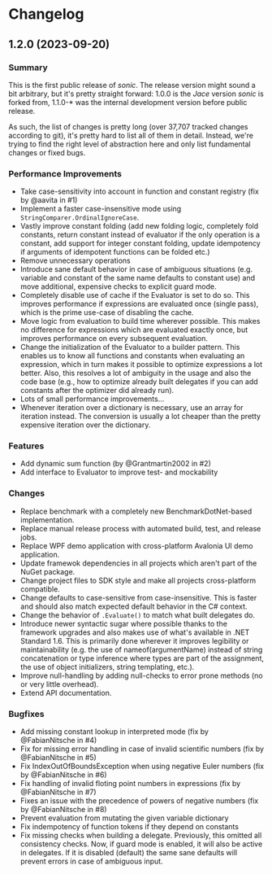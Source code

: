 # Changelog
## 1.2.0 (2023-09-20)
### Summary
This is the first public release of _sonic_.
The release version might sound a bit arbitrary, but it's pretty straight forward: 1.0.0 is the _Jace_ version _sonic_ is forked from,
1.1.0-* was the internal development version before public release.

As such, the list of changes is pretty long (over 37,707 tracked changes according to git), it's pretty hard to list all of them in detail.
Instead, we're trying to find the right level of abstraction here and only list fundamental changes or fixed bugs.

### Performance Improvements
- Take case-sensitivity into account in function and constant registry (fix by @aavita in #1)
- Implement a faster case-insensitive mode using `StringComparer.OrdinalIgnoreCase`.
- Vastly improve constant folding (add new folding logic, completely fold constants, return constant instead of evaluator if the only operation is a constant, add support for integer constant folding, update idempotency if arguments of idempotent functions can be folded etc.)
- Remove unnecessary operations
- Introduce sane default behavior in case of ambiguous situations (e.g. variable and constant of the same name defaults to constant use) and move additional, expensive checks to explicit guard mode.
- Completely disable use of cache if the Evaluator is set to do so. This improves performance if expressions are evaluated once (single pass), which is the prime use-case of disabling the cache.
- Move logic from evaluation to build time wherever possible. This makes no difference for expressions which are evaluated exactly once, but improves performance on every subsequent evaluation.
- Change the initialization of the Evaluator to a builder pattern. This enables us to know all functions and constants when evaluating an expression, which in turn makes it possible to optimize expressions a lot better. Also, this resolves a lot of ambiguity in the usage and also the code base (e.g., how to optimize already built delegates if you can add constants after the optimizer did already run).
- Lots of small performance improvements...
- Whenever iteration over a dictionary is necessary, use an array for iteration instead. The conversion is usually a lot cheaper than the pretty expensive iteration over the dictionary.


### Features
- Add dynamic sum function (by @Grantmartin2002 in #2)
- Add interface to Evaluator to improve test- and mockability

### Changes
- Replace benchmark with a completely new BenchmarkDotNet-based implementation.
- Replace manual release process with automated build, test, and release jobs.
- Replace WPF demo application with cross-platform Avalonia UI demo application.
- Update framewok dependencies in all projects which aren't part of the NuGet package.
- Change project files to SDK style and make all projects cross-platform compatible.
- Change defaults to case-sensitive from case-insensitive. This is faster and should also match expected default behavior in the C# context.
- Change the behavior of `.Evaluate()` to match what built delegates do.
- Introduce newer syntactic sugar where possible thanks to the framework upgrades and also makes use of what's available in .NET Standard 1.6. This is primarily done wherever it improves legibility or maintainability (e.g. the use of nameof(argumentName) instead of string concatenation or type inference where types are part of the assignment, the use of object initializers, string templating, etc.).
- Improve null-handling by adding null-checks to error prone methods (no or very little overhead).
- Extend API documentation.


### Bugfixes
- Add missing constant lookup in interpreted mode (fix by @FabianNitsche in #4)
- Fix for missing error handling in case of invalid scientific numbers (fix by @FabianNitsche in #5)
- Fix IndexOutOfBoundsException when using negative Euler numbers (fix by @FabianNitsche in #6)
- Fix handling of invalid floting point numbers in expressions (fix by @FabianNitsche in #7)
- Fixes an issue with the precedence of powers of negative numbers (fix by @FabianNitsche in #8)
- Prevent evaluation from mutating the given variable dictionary
- Fix indempotency of function tokens if they depend on constants
- Fix missing checks when building a delegate. Previously, this omitted all consistency checks. Now, if guard mode is enabled, it will also be active in delegates. If it is disabled (default) the same sane defaults will prevent errors in case of ambiguous input.
